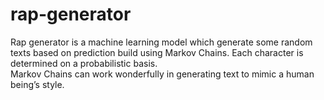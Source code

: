 # rap-generator
Rap generator is a machine learning model which generate some random texts based on prediction build using Markov Chains.
Each character is determined on a probabilistic basis.  
Markov Chains can work wonderfully in generating text to mimic a human being’s style.
